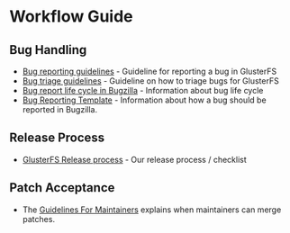 # Workflow Guide

Bug Handling
------------

-   [Bug reporting guidelines](./Bug-Reporting-Guidelines.md) -
    Guideline for reporting a bug in GlusterFS
-   [Bug triage guidelines](./Bug-Triage.md) - Guideline on how to
    triage bugs for GlusterFS
-   [Bug report life cycle in
    Bugzilla](./Bug-report-Life-Cycle.md) - Information about bug
    life cycle
-   [Bug Reporting Template](./Bug-reporting-template.md) -
    Information about how a bug should be reported in Bugzilla.

Release Process
---------------

-   [GlusterFS Release process](./GlusterFS-Release-process.md) -
    Our release process / checklist

Patch Acceptance
----------------

-   The [Guidelines For
    Maintainers](./Guidelines-For-Maintainers.md) explains when
    maintainers can merge patches.

 
